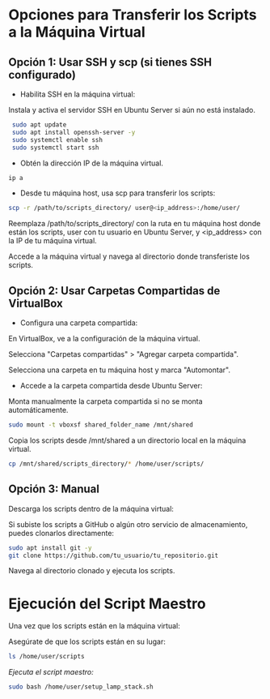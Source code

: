 # Opciones para Transferir los Scripts a la Máquina Virtual
## Opción 1: Usar SSH y scp (si tienes SSH configurado)
- Habilita SSH en la máquina virtual:

Instala y activa el servidor SSH en Ubuntu Server si aún no está instalado.	
```bash
 sudo apt update
 sudo apt install openssh-server -y
 sudo systemctl enable ssh
 sudo systemctl start ssh
```

- Obtén la dirección IP de la máquina virtual.
```bash
ip a
```

- Desde tu máquina host, usa scp para transferir los scripts:
```bash
scp -r /path/to/scripts_directory/ user@<ip_address>:/home/user/
```

Reemplaza /path/to/scripts_directory/ con la ruta en tu máquina host donde están los scripts, user con tu usuario en Ubuntu Server, y <ip_address> con la IP de tu máquina virtual.

Accede a la máquina virtual y navega al directorio donde transferiste los scripts.

## Opción 2: Usar Carpetas Compartidas de VirtualBox
- Configura una carpeta compartida:

En VirtualBox, ve a la configuración de la máquina virtual.

Selecciona "Carpetas compartidas" > "Agregar carpeta compartida".

Selecciona una carpeta en tu máquina host y marca "Automontar".

- Accede a la carpeta compartida desde Ubuntu Server:

Monta manualmente la carpeta compartida si no se monta automáticamente.
```bash
sudo mount -t vboxsf shared_folder_name /mnt/shared
```

Copia los scripts desde /mnt/shared a un directorio local en la máquina virtual.

```bash
cp /mnt/shared/scripts_directory/* /home/user/scripts/
```

## Opción 3: Manual
Descarga los scripts dentro de la máquina virtual:

Si subiste los scripts a GitHub o algún otro servicio de almacenamiento, puedes clonarlos directamente:

```bash
sudo apt install git -y
git clone https://github.com/tu_usuario/tu_repositorio.git
```
Navega al directorio clonado y ejecuta los scripts.


# Ejecución del Script Maestro
Una vez que los scripts están en la máquina virtual:

Asegúrate de que los scripts están en su lugar:
```bash
ls /home/user/scripts
```
*Ejecuta el script maestro:*
```bash
sudo bash /home/user/setup_lamp_stack.sh
```

